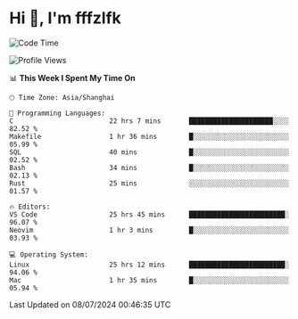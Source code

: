 # Hi 👋, I'm fffzlfk

<!--START_SECTION:waka-->
![Code Time](http://img.shields.io/badge/Code%20Time-739%20hrs%2012%20mins-blue)

![Profile Views](http://img.shields.io/badge/Profile%20Views-0-blue)

📊 **This Week I Spent My Time On** 

```text
🕑︎ Time Zone: Asia/Shanghai

💬 Programming Languages: 
C                        22 hrs 7 mins       █████████████████████░░░░   82.52 % 
Makefile                 1 hr 36 mins        █░░░░░░░░░░░░░░░░░░░░░░░░   05.99 % 
SQL                      40 mins             █░░░░░░░░░░░░░░░░░░░░░░░░   02.52 % 
Bash                     34 mins             █░░░░░░░░░░░░░░░░░░░░░░░░   02.13 % 
Rust                     25 mins             ░░░░░░░░░░░░░░░░░░░░░░░░░   01.57 % 

🔥 Editors: 
VS Code                  25 hrs 45 mins      ████████████████████████░   96.07 % 
Neovim                   1 hr 3 mins         █░░░░░░░░░░░░░░░░░░░░░░░░   03.93 % 

💻 Operating System: 
Linux                    25 hrs 12 mins      ████████████████████████░   94.06 % 
Mac                      1 hr 35 mins        █░░░░░░░░░░░░░░░░░░░░░░░░   05.94 % 
```


 Last Updated on 08/07/2024 00:46:35 UTC
<!--END_SECTION:waka-->
